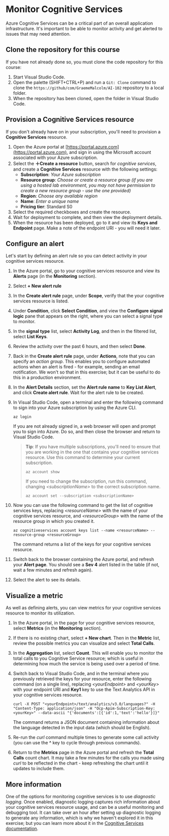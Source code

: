 # Monitor Cognitive Services

Azure Cognitive Services can be a critical part of an overall application infrastructure. It's important to be able to monitor activity and get alerted to issues that may need attention.

## Clone the repository for this course

If you have not already done so, you must clone the code repository for this course:

1. Start Visual Studio Code.
2. Open the palette (SHIFT+CTRL+P) and run a `Git: Clone` command to clone the `https://github/com/GraemeMalcolm/AI-102` repository to a local folder.
3. When the repository has been cloned, open the folder in Visual Studio Code.

## Provision a Cognitive Services resource

If you don't already have on in your subscription, you'll need to provision a **Cognitive Services** resource.

1. Open the Azure portal at [https://portal.azure.com](https://portal.azure.com), and sign in using the Microsoft account associated with your Azure subscription.
2. Select the **&#65291;Create a resource** button, search for *cognitive services*, and create a **Cognitive Services** resource with the following settings:
    - **Subscription**: *Your Azure subscription*
    - **Resource group**: *Choose or create a resource group (if you are using a hosted lab environment, you may not have permission to create a new resource group - use the one provided)*
    - **Region**: *Choose any available region*
    - **Name**: *Enter a unique name*
    - **Pricing tier**: Standard S0
3. Select the required checkboxes and create the resource.
4. Wait for deployment to complete, and then view the deployment details.
5. When the resource has been deployed, go to it and view its **Keys and Endpoint** page. Make a note of the endpoint URI - you will need it later.

## Configure an alert

Let's start by defining an alert rule so you can detect activity in your cognitive services resource.

1. In the Azure portal, go to your cognitive services resource and view its **Alerts** page (in the **Monitoring** section).
2. Select **+ New alert rule**
3. In the **Create alert rule** page, under **Scope**, verify that the your cognitive services resource is listed.
4. Under **Condition**, click **Select Condition**, and view the **Configure signal logic** pane that appears on the right, where you can select a signal type to monitor.
5. In the **signal type** list, select **Activity Log**, and then in the filtered list, select **List Keys**.
6. Review the activity over the past 6 hours, and then select **Done**.
7. Back in the **Create alert rule** page, under **Actions**, note that you can specify an *action group*. This enables you to configure automated actions when an alert is fired - for example, sending an email notification. We won't so that in this exercise; but it can be useful to do this in a production environment.
8. In the **Alert Details** section, set the **Alert rule name** to **Key List Alert**, and click **Create alert rule**. Wait for the alert rule to be created.
9. In Visual Studio Code, open a terminal and enter the following command to sign into your Azure subscription by using the Azure CLI.

    ```azurecli
    az login
    ```

    If you are not already signed in, a web browser will open and prompt you to sign into Azure. Do so, and then close the browser and return to Visual Studio Code.

    > **Tip**: If you have multiple subscriptions, you'll need to ensure that you are working in the one that contains your cognitive services resource.  Use this command to determine your current subscription.
    >
    > ```azurecli
    > az account show
    > ```
    >
    > If you need to change the subscription, run this command, changing *&lt;subscriptionName&gt;* to the correct subscription name.
    >
    > ```azurecli
    > az account set --subscription <subscriptionName>
    > ```

10. Now you can use the following command to get the list of cognitive services keys, replacing *&lt;resourceName&gt;* with the name of your cognitive services resource, and *&lt;resourceGroup&gt;* with the name of the resource group in which you created it.

    ```azurecli
    az cognitiveservices account keys list --name <resourceName> --resource-group <resourceGroup>
    ```

    The command returns a list of the keys for your cognitive services resource.

11. Switch back to the browser containing the Azure portal, and refresh your **Alert page**. You should see a **Sev 4** alert listed in the table (if not, wait a few minutes and refresh again).
12. Select the alert to see its details.

## Visualize a metric

As well as defining alerts, you can view metrics for your cognitive services resource to monitor its utilization.

1. In the Azure portal, in the page for your cognitive services resource, select **Metrics** (in the **Monitoring** section).
2. If there is no existing chart, select **+ New chart**. Then in the **Metric** list, review the possible metrics you can visualize and select **Total Calls**.
3. In the **Aggregation** list, select **Count**.  This will enable you to monitor the total calls to you Cognitive Service resource; which is useful in determining how much the service is being used over a period of time.
4. Switch back to Visual Studio Code, and in the terminal where you previously retrieved the keys for your resource, enter the following command (on a single line), replacing *&lt;yourEndpoint&gt;* and *&lt;yourKey&gt;* with your endpoint URI and **Key1** key to use the Text Analytics API in your cognitive services resource.

    ```curl
    curl -X POST "<yourEndpoint>/text/analytics/v3.0/languages?" -H "Content-Type: application/json" -H "Ocp-Apim-Subscription-Key: <yourKey>" --data-ascii "{'documents':[{'id':1,'text':'hello'}]}"
    ```

    The command returns a JSON document containing information about the language detected in the input data (which should be English).

5. Re-run the *curl* command multiple times to generate some call activity (you can use the **^** key to cycle through previous commands).
6. Return to the **Metrics** page in the Azure portal and refresh the **Total Calls** count chart. It may take a few minutes for the calls you made using *curl* to be reflected in the chart - keep refreshing the chart until it updates to include them.

## More information

One of the options for monitoring cognitive services is to use *diagnostic logging*. Once enabled, diagnostic logging captures rich information about your cognitive services resource usage, and can be a useful monitoring and debugging tool. It can take over an hour after setting up diagnostic logging to generate any information, which is why we haven't explored it in this exercise; but you can learn more about it in the [Cognitive Services documentation](https://docs.microsoft.com/azure/cognitive-services/diagnostic-logging).
